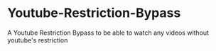 # Youtube-Restriction-Bypass
A Youtube Restriction Bypass to be able to watch any videos without youtube's restriction
